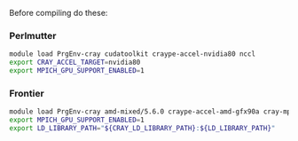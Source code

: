 Before compiling do these:

### Perlmutter
```sh
module load PrgEnv-cray cudatoolkit craype-accel-nvidia80 nccl
export CRAY_ACCEL_TARGET=nvidia80
export MPICH_GPU_SUPPORT_ENABLED=1
```
### Frontier
```sh
module load PrgEnv-cray amd-mixed/5.6.0 craype-accel-amd-gfx90a cray-mpich/8.1.26 cpe/23.05
export MPICH_GPU_SUPPORT_ENABLED=1
export LD_LIBRARY_PATH="${CRAY_LD_LIBRARY_PATH}:${LD_LIBRARY_PATH}"
```

